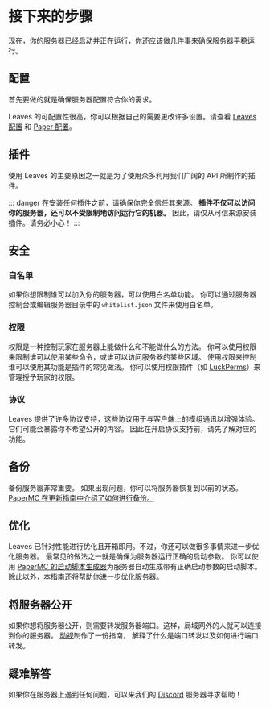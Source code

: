 # 接下来的步骤

现在，你的服务器已经启动并正在运行，你还应该做几件事来确保服务器平稳运行。

## 配置

首先要做的就是确保服务器配置符合你的需求。

Leaves 的可配置性很高，你可以根据自己的需要更改许多设置。请查看 [Leaves 配置](../reference/configuration)
和 [Paper 配置](https://docs.papermc.io/paper/reference/configuration)。

## 插件

使用 Leaves 的主要原因之一就是为了使用众多利用我们广阔的 API 所制作的插件。

::: danger
在安装任何插件之前，请确保你完全信任其来源。
**插件不仅可以访问你的服务器，还可以不受限制地访问运行它的机器。**
因此，请仅从可信来源安装插件。请务必小心！
:::

## 安全

### 白名单

如果你想限制谁可以加入你的服务器，可以使用白名单功能。
你可以通过服务器控制台或编辑服务器目录中的 `whitelist.json` 文件来使用白名单。

### 权限

权限是一种控制玩家在服务器上能做什么和不能做什么的方法。
你可以使用权限来限制谁可以使用某些命令，或谁可以访问服务器的某些区域。
使用权限来控制谁可以使用其功能是插件的常见做法。
你可以使用权限插件（如 [LuckPerms](https://luckperms.net)）来管理授予玩家的权限。

### 协议

Leaves 提供了许多协议支持，这些协议用于与客户端上的模组通讯以增强体验。
它们可能会暴露你不希望公开的内容。
因此在开启协议支持前，请先了解对应的功能。

## 备份

备份服务器非常重要。
如果出现问题，你可以将服务器恢复到以前的状态。
[PaperMC 在更新指南中介绍了如何进行备份。](https://docs.papermc.io/paper/updating#step-1-backup)

## 优化

Leaves 已针对性能进行优化且开箱即用。不过，你还可以做很多事情来进一步优化服务器。
最常见的做法之一就是确保为服务器运行正确的启动参数。
你可以使用 [PaperMC 的启动脚本生成器](https://docs.papermc.io/misc/tools/start-script-gen)为服务器自动生成带有正确启动参数的启动脚本。
除此以外，[本指南](https://paper-chan.moe/paper-optimization/)还将帮助你进一步优化服务器。

## 将服务器公开

如果你想将服务器公开，则需要转发服务器端口。这样，局域网外的人就可以连接到你的服务器。
[动视](https://support.activision.com/cn/zh/articles/port-forward-and-nat-faq)制作了一份指南，
解释了什么是端口转发以及如何进行端口转发。

## 疑难解答

如果你在服务器上遇到任何问题，可以来我们的 [Discord](https://discord.gg/5hgtU72w33) 服务器寻求帮助！
